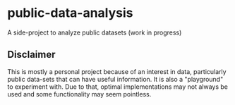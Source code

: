 # public-data-analysis
A side-project to analyze public datasets (work in progress)

## Disclaimer
This is mostly a personal project because of an interest in data, particularly public data-sets that can have useful information. It is also a "playground" to experiment with. Due to that, optimal implementations may not always be used and some functionality may seem pointless.
